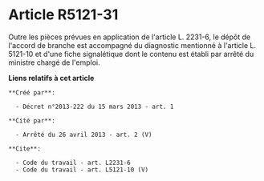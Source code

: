 # Article R5121-31

Outre les pièces prévues en application de l'article L. 2231-6, le dépôt de l'accord de branche est accompagné du diagnostic
mentionné à l'article L. 5121-10 et d'une fiche signalétique dont le contenu est établi par arrêté du ministre chargé de
l'emploi.

**Liens relatifs à cet article**

	**Créé par**:

	  - Décret n°2013-222 du 15 mars 2013 - art. 1

	**Cité par**:

	  - Arrêté du 26 avril 2013 - art. 2 (V)

	**Cite**:

	  - Code du travail - art. L2231-6
	  - Code du travail - art. L5121-10 (V)
